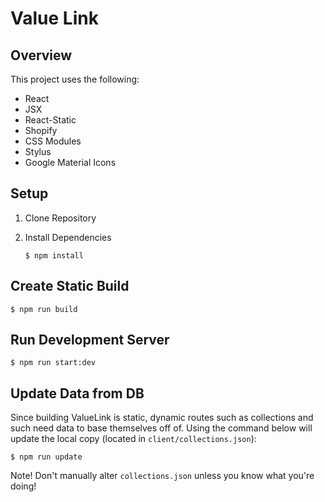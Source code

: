 # Value Link

## Overview

This project uses the following:

  - React
  - JSX
  - React-Static
  - Shopify
  - CSS Modules
  - Stylus
  - Google Material Icons



## Setup

1. Clone Repository
  
2.  Install Dependencies
    
    ```
    $ npm install
    ```

## Create Static Build
  
```
$ npm run build
```

## Run Development Server

```
$ npm run start:dev
```

## Update Data from DB

Since building ValueLink is static, dynamic routes such as collections and such need data to base themselves off of. Using the command below will update the local copy (located in `client/collections.json`):

```
$ npm run update
```

Note! Don't manually alter `collections.json` unless you know what you're doing!


